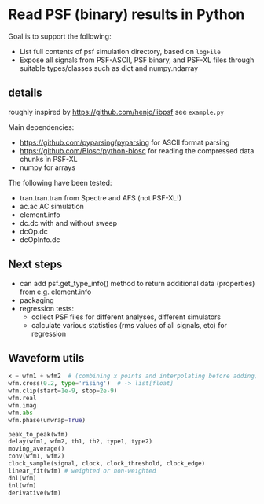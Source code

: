 # Read PSF (binary) results in Python

Goal is to support the following:

- List full contents of psf simulation directory, based on `logFile`
- Expose all signals from PSF-ASCII, PSF binary, and PSF-XL files
  through suitable types/classes such as dict and numpy.ndarray


## details

roughly inspired by https://github.com/henjo/libpsf
see `example.py`

Main dependencies:

- https://github.com/pyparsing/pyparsing for ASCII format parsing
- https://github.com/Blosc/python-blosc for reading the compressed data chunks in PSF-XL
- numpy for arrays

The following have been tested:

- tran.tran.tran from Spectre and AFS (not PSF-XL!)
- ac.ac AC simulation
- element.info
- dc.dc with and without sweep
- dcOp.dc
- dcOpInfo.dc

## Next steps

- can add psf.get_type_info() method to return additional data (properties) from e.g. element.info
- packaging
- regression tests:
  - collect PSF files for different analyses, different simulators
  - calculate various statistics (rms values of all signals, etc) for regression


## Waveform utils

```python
x = wfm1 + wfm2  # (combining x points and interpolating before adding)
wfm.cross(0.2, type='rising')  # -> list[float]
wfm.clip(start=1e-9, stop=2e-9)
wfm.real
wfm.imag
wfm.abs
wfm.phase(unwrap=True)

peak_to_peak(wfm)
delay(wfm1, wfm2, th1, th2, type1, type2)
moving_average()
conv(wfm1, wfm2)
clock_sample(signal, clock, clock_threshold, clock_edge)
linear_fit(wfm) # weighted or non-weighted
dnl(wfm)
inl(wfm)
derivative(wfm)
```